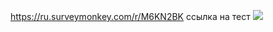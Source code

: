 <https://ru.surveymonkey.com/r/M6KN2BK> ссылка на тест
![](http://boombob.ru/img/picture/May/05/51933780ecde00cc5c21a8fad3bf97c4/1.jpg)
